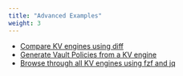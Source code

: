 ```yaml
---
title: "Advanced Examples"
weight: 3
---
```


* [Compare KV engines using diff](https://falcosuessgott.github.io/vkv/export/advanced_examples/diff/)
* [Generate Vault Policies from a KV engine](https://falcosuessgott.github.io/vkv/export/advanced_examples/diff/)
* [Browse through all KV engines using fzf and jq](https://falcosuessgott.github.io/vkv/export/advanced_examples/diff/)